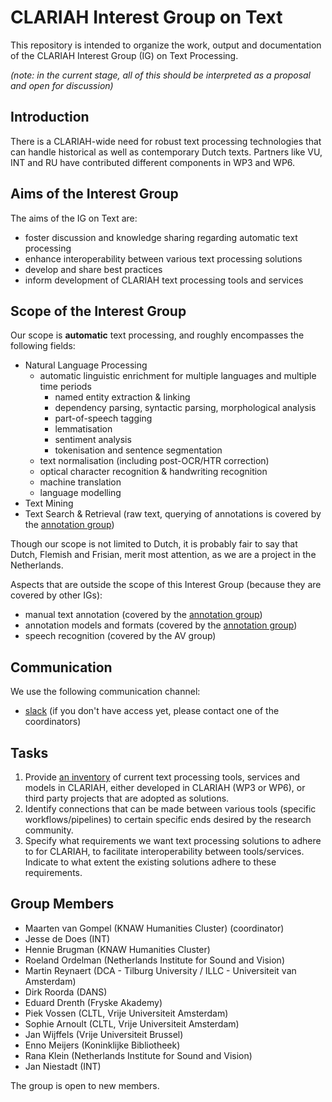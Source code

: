 # CLARIAH Interest Group on Text

This repository is intended to organize the work, output and documentation of the CLARIAH Interest Group (IG) on Text
Processing.

*(note: in the current stage, all of this should be interpreted as a proposal and open for discussion)*

## Introduction

There is a CLARIAH-wide need for robust text processing technologies that can handle historical as well as contemporary
Dutch texts. Partners like VU, INT and RU have contributed different components in WP3 and WP6.

## Aims of the Interest Group

The aims of the IG on Text are:

- foster discussion and knowledge sharing regarding automatic text processing
- enhance interoperability between various text processing solutions
- develop and share best practices
- inform development of CLARIAH text processing tools and services

## Scope of the Interest Group

Our scope is **automatic** text processing, and roughly encompasses the following fields:

- Natural Language Processing
    - automatic linguistic enrichment for multiple languages and multiple time periods
        - named entity extraction & linking
        - dependency parsing, syntactic parsing, morphological analysis
        - part-of-speech tagging
        - lemmatisation
        - sentiment analysis
        - tokenisation and sentence segmentation
    - text normalisation (including post-OCR/HTR correction)
    - optical character recognition & handwriting recognition
    - machine translation
    - language modelling
- Text Mining
- Text Search & Retrieval (raw text, querying of annotations is covered by the [annotation group](https://github.com/CLARIAH/IG-Annotation))

Though our scope is not limited to Dutch, it is probably fair to say that Dutch, Flemish and Frisian, merit most
attention, as we are a project in the Netherlands.

Aspects that are outside the scope of this Interest Group (because they are covered by other IGs):

- manual text annotation (covered by the [annotation group](https://github.com/CLARIAH/IG-Annotation))
- annotation models and formats (covered by the [annotation group](https://github.com/CLARIAH/IG-Annotation))
- speech recognition (covered by the AV group)

## Communication

We use the following communication channel:

- [slack](clariah-workspace.slack.com) (if you don't have access yet, please contact one of the coordinators)

## Tasks

1. Provide [an inventory](docs/inventory.md) of current text processing tools, services and models in CLARIAH,
   either developed in CLARIAH (WP3 or WP6), or third party projects that are adopted as solutions.
2. Identify connections that can be made between various tools (specific workflows/pipelines) to certain specific ends
   desired by the research community.
3. Specify what requirements we want text processing solutions to adhere to for CLARIAH, to facilitate interoperability
   between tools/services. Indicate to what extent the existing solutions adhere to these requirements.

## Group Members

- Maarten van Gompel (KNAW Humanities Cluster) (coordinator)
- Jesse de Does (INT)
- Hennie Brugman (KNAW Humanities Cluster)
- Roeland Ordelman (Netherlands Institute for Sound and Vision)
- Martin Reynaert (DCA - Tilburg University / ILLC - Universiteit van Amsterdam)
- Dirk Roorda (DANS)
- Eduard Drenth (Fryske Akademy)
- Piek Vossen (CLTL, Vrije Universiteit Amsterdam)
- Sophie Arnoult (CLTL, Vrije Universiteit Amsterdam)
- Jan Wijffels (Vrije Universiteit Brussel)
- Enno Meijers (Koninklijke Bibliotheek)
- Rana Klein (Netherlands Institute for Sound and Vision)
- Jan Niestadt (INT)

The group is open to new members.
